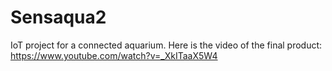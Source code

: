 # Sensaqua2
IoT project for a connected aquarium. Here is the video of the final product: https://www.youtube.com/watch?v=_XkITaaX5W4
